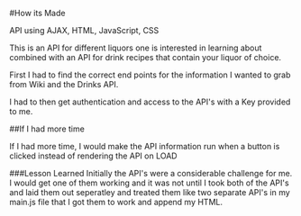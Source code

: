 #How its Made

API using AJAX, HTML, JavaScript, CSS

This is an API for different liquors one is interested in learning about combined with an API for drink recipes that contain your liquor of choice.

First I had to find the correct end points for the information I wanted to grab from Wiki and the Drinks API.

I had to then get authentication and access to the API's with a Key provided to me.



##If I had more time

If I had more time, I would make the API information run when a button is clicked instead of rendering the API on LOAD

###Lesson Learned
Initially the API's were a considerable challenge for me. I would get one of them working and it was not until I took both of the API's and laid them out seperatley and treated them like two separate API's in my main.js file that I got them to work and append my HTML.
